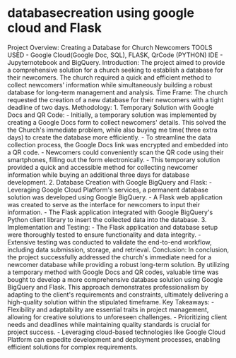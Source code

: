 # databasecreation using google cloud and Flask
 Project Overview: Creating a Database for Church Newcomers  TOOLS USED - Google Cloud(Google Doc, SQL), FLASK, QrCode (PYTHON)  IDE - Jupyternotebook and BigQuery.    Introduction:    The project aimed to provide a comprehensive solution for a church seeking to establish a database for their newcomers. The church required a quick and efficient method to collect newcomers' information while simultaneously building a robust database for long-term management and analysis.    Time Frame:    The church requested the creation of a new database for their newcomers with a tight deadline of two days.    Methodology:    1. Temporary Solution with Google Docs and QR Code:    - Initially, a temporary solution was implemented by creating a Google Docs form to collect newcomers' details. This solved the the Church's immediate problem, while also buying me time( three extra days) to create the database more efficiently.    - To streamline the data collection process, the Google Docs link was encrypted and embedded into a QR code.    - Newcomers could conveniently scan the QR code using their smartphones, filling out the form electronically.    - This temporary solution provided a quick and accessible method for collecting newcomer information while buying an additional three days for database development.    2. Database Creation with Google BigQuery and Flask:    - Leveraging Google Cloud Platform's services, a permanent database solution was developed using Google BigQuery.    - A Flask web application was created to serve as the interface for newcomers to input their information.    - The Flask application integrated with Google BigQuery's Python client library to insert the collected data into the database.    3. Implementation and Testing:    - The Flask application and database setup were thoroughly tested to ensure functionality and data integrity.    - Extensive testing was conducted to validate the end-to-end workflow, including data submission, storage, and retrieval.    Conclusion:    In conclusion, the project successfully addressed the church's immediate need for a newcomer database while providing a robust long-term solution. By utilizing a temporary method with Google Docs and QR codes, valuable time was bought to develop a more comprehensive database solution using Google BigQuery and Flask. This approach demonstrates professionalism by adapting to the client's requirements and constraints, ultimately delivering a high-quality solution within the stipulated timeframe.    Key Takeaways:    - Flexibility and adaptability are essential traits in project management, allowing for creative solutions to unforeseen challenges.  - Prioritizing client needs and deadlines while maintaining quality standards is crucial for project success.  - Leveraging cloud-based technologies like Google Cloud Platform can expedite development and deployment processes, enabling efficient solutions for complex requirements. 
